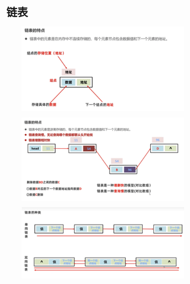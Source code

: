 # 链表

<figure><img src="../.gitbook/assets/Screen Shot 2022-11-02 at 4.06.39 AM.png" alt=""><figcaption></figcaption></figure>

<figure><img src="../.gitbook/assets/Screen Shot 2022-11-02 at 4.08.08 AM (1) (1) (1) (1) (1) (1) (1) (1).png" alt=""><figcaption></figcaption></figure>

<figure><img src="../.gitbook/assets/Screen Shot 2022-11-02 at 4.08.55 AM.png" alt=""><figcaption></figcaption></figure>
